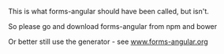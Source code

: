 This is what forms-angular should have been called, but isn't.

So please go and download forms-angular from npm and bower

Or better still use the generator - see www.forms-angular.org
